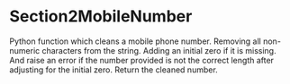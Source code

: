 # Section2MobileNumber
Python function which cleans a mobile phone number. Removing all non-numeric characters from the string. Adding an initial zero if it is missing. And raise an error if the number provided is not the correct length after adjusting for the initial zero. Return the cleaned number.
